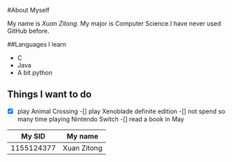 #About Myself

My name is _Xuan Zitong_. My major is Computer Science.I have never used GitHub before.

##Languages I learn

* C
* Java
* A bit python

## Things I want to do

-[x] play Animal Crossing
-[] play Xenoblade definite edition
-[] not spend so many time playing Nintendo Switch
-[] read a book in May

My SID | My name
------ | -------
1155124377 | Xuan Zitong
